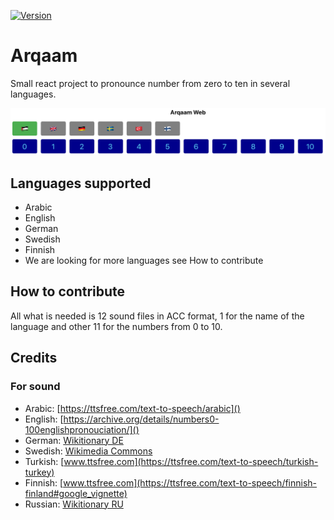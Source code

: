 [![Version](https://img.shields.io/badge/version-0.6.0-blue.svg)](https://github.com/amerharb/arqaam/tree/version/0.6.0)
# Arqaam

Small react project to pronounce number from zero to ten in several languages.

![img.png](img.png)

## Languages supported
- Arabic
- English
- German
- Swedish
- Finnish
- We are looking for more languages see How to contribute

## How to contribute
All what is needed is 12 sound files in ACC format, 1 for the name of the language and other 11 for the numbers from 0 to 10.


## Credits
### For sound
- Arabic: [https://ttsfree.com/text-to-speech/arabic]()
- English: [https://archive.org/details/numbers0-100englishpronouciation/]()
- German: [Wikitionary DE](https://de.wiktionary.org/)
- Swedish: [Wikimedia Commons](https://commons.wikimedia.org/)
- Turkish: [www.ttsfree.com](https://ttsfree.com/text-to-speech/turkish-turkey)
- Finnish: [www.ttsfree.com](https://ttsfree.com/text-to-speech/finnish-finland#google_vignette)
- Russian: [Wikitionary RU](https://ru.wiktionary.org/)
 